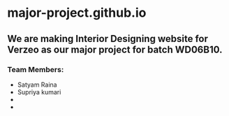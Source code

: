 # major-project.github.io

## We are making Interior Designing website for Verzeo as our major project for batch WD06B10.
### Team Members:
- Satyam Raina
- Supriya kumari
- 
-
